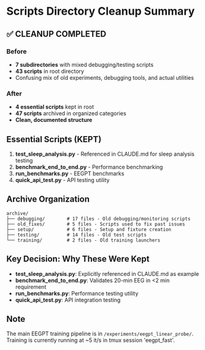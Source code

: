 # Scripts Directory Cleanup Summary

## ✅ CLEANUP COMPLETED

### Before
- **7 subdirectories** with mixed debugging/testing scripts
- **43 scripts** in root directory  
- Confusing mix of old experiments, debugging tools, and actual utilities

### After  
- **4 essential scripts** kept in root
- **47 scripts** archived in organized categories
- **Clean, documented structure**

## Essential Scripts (KEPT)

1. **test_sleep_analysis.py** - Referenced in CLAUDE.md for sleep analysis testing
2. **benchmark_end_to_end.py** - Performance benchmarking  
3. **run_benchmarks.py** - EEGPT benchmarks
4. **quick_api_test.py** - API testing utility

## Archive Organization

```
archive/
├── debugging/        # 17 files - Old debugging/monitoring scripts
├── old_fixes/        # 5 files - Scripts used to fix past issues  
├── setup/            # 6 files - Setup and fixture creation
├── testing/          # 14 files - Old test scripts
└── training/         # 2 files - Old training launchers
```

## Key Decision: Why These Were Kept

- **test_sleep_analysis.py**: Explicitly referenced in CLAUDE.md as example
- **benchmark_end_to_end.py**: Validates 20-min EEG in <2 min requirement
- **run_benchmarks.py**: Performance testing utility
- **quick_api_test.py**: API integration testing

## Note

The main EEGPT training pipeline is in `/experiments/eegpt_linear_probe/`.
Training is currently running at ~5 it/s in tmux session 'eegpt_fast'.